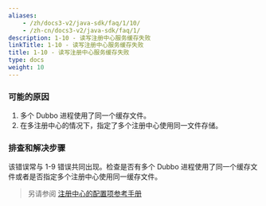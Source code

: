 ```yaml
---
aliases:
    - /zh/docs3-v2/java-sdk/faq/1/10/
    - /zh-cn/docs3-v2/java-sdk/faq/1/
description: 1-10 - 读写注册中心服务缓存失败
linkTitle: 1-10 - 读写注册中心服务缓存失败
title: 1-10 - 读写注册中心服务缓存失败
type: docs
weight: 10
---
```






### 可能的原因
1. 多个 Dubbo 进程使用了同一个缓存文件。
2. 在多注册中心的情况下，指定了多个注册中心使用同一文件存储。

### 排查和解决步骤
该错误常与 1-9 错误共同出现。检查是否有多个 Dubbo 进程使用了同一个缓存文件或者是否指定多个注册中心使用同一缓存文件。

> 另请参阅
[注册中心的配置项参考手册](/zh-cn/overview/mannual/java-sdk/reference-manual/config/properties/#registry)